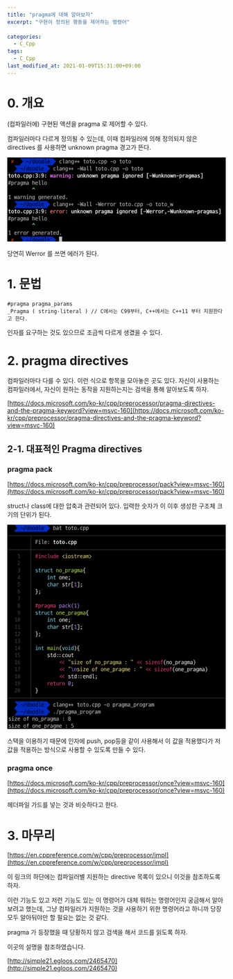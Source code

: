 ```yaml
---
title: "pragma에 대해 알아보자"
excerpt: "구현이 정의된 행동을 제어하는 명령어"

categories:
  - C_Cpp
tags:
  - C_Cpp
last_modified_at: 2021-01-09T15:31:00+09:00
---
```





# 0. 개요

(컴파일러에) 구현된 액션을 pragma 로 제어할 수 있다.

컴파일러마다 다르게 정의될 수 있는데, 이때 컴파일러에 의해 정의되지 않은 directives 를 사용하면 unknown pragma 경고가 뜬다.

![unknown_pragma_using](/assets/img/unknown_pragma_directive.png)

당연히 Werror 를 쓰면 에러가 된다.

# 1. 문법

```
#pragma pragma_params
_Pragma ( string-literal ) // C에서는 C99부터, C++에서는 C++11 부터 지원한다고 한다.
```

인자를 요구하는 것도 있으므로 조금씩 다르게 생겼을 수 있다.

# 2. pragma directives

컴파일러마다 다를 수 있다. 이런 식으로 항목을 모아놓은 곳도 있다. 자신이 사용하는 컴파일러에서, 자신이 원하는 동작을 지원하는지는 검색을 통해 알아보도록 하자.

[https://docs.microsoft.com/ko-kr/cpp/preprocessor/pragma-directives-and-the-pragma-keyword?view=msvc-160](https://docs.microsoft.com/ko-kr/cpp/preprocessor/pragma-directives-and-the-pragma-keyword?view=msvc-160)

## 2-1. 대표적인 Pragma directives

### pragma pack

[https://docs.microsoft.com/ko-kr/cpp/preprocessor/pack?view=msvc-160](https://docs.microsoft.com/ko-kr/cpp/preprocessor/pack?view=msvc-160)

struct나 class에 대한 압축과 관련되어 있다. 입력한 숫자가 이 이후 생성한 구조체 크기의 단위가 된다.

![pragma_pack_using](/assets/img/pragma_pack.png)

스택을 이용하기 때문에 인자에 push, pop등을 같이 사용해서 이 값을 적용했다가 저 값을 적용하는 방식으로 사용할 수 있도록 만들 수 있다.

### pragma once

[https://docs.microsoft.com/ko-kr/cpp/preprocessor/once?view=msvc-160](https://docs.microsoft.com/ko-kr/cpp/preprocessor/once?view=msvc-160)

헤더파일 가드를 넣는 것과 비슷하다고 한다.

# 3. 마무리

[https://en.cppreference.com/w/cpp/preprocessor/impl](https://en.cppreference.com/w/cpp/preprocessor/impl)

이 링크의 하단에는 컴파일러별 지원하는 directive 목록이 있으니 이것을 참조하도록 하자.

이런 기능도 있고 저런 기능도 있는 이 명령어가 대체 뭐하는 명령어인지 궁금해서 알아보려고 했는데, 그냥 컴파일러가 지원하는 것을 사용하기 위한 명령어라고 하니까 당장 모두 알아둬야만 할 필요는 없는 것 같다.

pragma 가 등장했을 때 당황하지 않고 검색을 해서 코드를 읽도록 하자.

이곳의 설명을 참조하였습니다.

[http://simple21.egloos.com/2465470](http://simple21.egloos.com/2465470)
